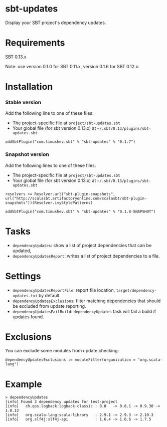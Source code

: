 sbt-updates
==================
Display your SBT project's dependency updates.

Requirements
==============
SBT 0.13.x

Note: use version 0.1.0 for SBT 0.11.x, version 0.1.6 for SBT 0.12.x.

Installation
============
### Stable version
Add the following line to one of these files:
- The project-specific file at `project/sbt-updates.sbt`
- Your global file (for sbt version 0.13.x) at `~/.sbt/0.13/plugins/sbt-updates.sbt`

```
addSbtPlugin("com.timushev.sbt" % "sbt-updates" % "0.1.7")
```

### Snapshot version
Add the following lines to one of these files:
- The project-specific file at `project/sbt-updates.sbt`
- Your global file (for sbt version 0.13.x) at `~/.sbt/0.13/plugins/sbt-updates.sbt`

```
resolvers += Resolver.url("sbt-plugin-snapshots", url("http://scalasbt.artifactoryonline.com/scalasbt/sbt-plugin-snapshots"))(Resolver.ivyStylePatterns)

addSbtPlugin("com.timushev.sbt" % "sbt-updates" % "0.1.8-SNAPSHOT")
```

Tasks
=====
* `dependencyUpdates`: show a list of project dependencies that can be updated,
* `dependencyUpdatesReport`: writes a list of project dependencies to a file.

Settings
========
* `dependencyUpdatesReportFile`: report file location, `target/dependency-updates.txt` by default.
* `dependencyUpdatesExclusions`: filter matching dependencies that should be excluded from update reporting.
* `dependencyUpdatesFailBuild`: `dependencyUpdates` task will fail a build if updates found.

Exclusions
==========
You can exclude some modules from update checking:
```
dependencyUpdatesExclusions := moduleFilter(organization = "org.scala-lang")
```

Example
=======
```
> dependencyUpdates
[info] Found 3 dependency updates for test-project
[info]   ch.qos.logback:logback-classic : 0.8   -> 0.8.1 -> 0.9.30 -> 1.0.13
[info]   org.scala-lang:scala-library   : 2.9.1 -> 2.9.3 -> 2.10.3
[info]   org.slf4j:slf4j-api            : 1.6.4 -> 1.6.6 -> 1.7.5
```
